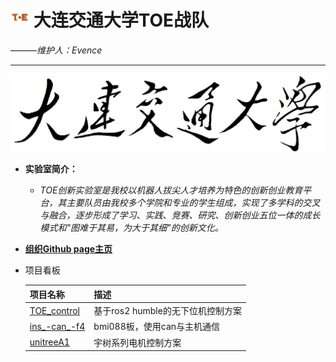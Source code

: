 # <img src="https://github.com/DJTU-RM-TOE/.github/blob/main/profile/img/logo.jpeg" width = "30" height = "30"> __大连交通大学TOE战队__

———_维护人：Evence_
___
<img src="https://github.com/DJTU-RM-TOE/.github/blob/main/profile/img/DJTU.jpeg"> 


* __实验室简介：__
  * _TOE创新实验室是我校以机器人拔尖人才培养为特色的创新创业教育平台，其主要队员由我校多个学院和专业的学生组成，实现了多学科的交叉与融合，逐步形成了学习、实践、竞赛、研究、创新创业五位一体的成长模式和"图难于其易，为大于其细"的创新文化。_

* __[组织Github page主页](https://djtu-rm-toe.github.io/index.html)__

* 项目看板

  | 项目名称   | 描述                                 |
  |------------|--------------------------------------|
  | [TOE_control](https://github.com/DJTU-RM-TOE/TOE_control) | 基于ros2 humble的无下位机控制方案 |
  | [ins_-can_-f4](https://github.com/DJTU-RM-TOE/ins_-can_-f4) | bmi088板，使用can与主机通信 |
  | [unitreeA1](https://github.com/DJTU-RM-TOE/unitreeA1) | 宇树系列电机控制方案 |






